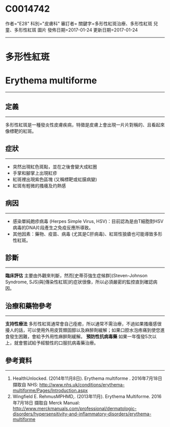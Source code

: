 # C0014742
作者="E28"
科別="皮膚科"
審訂者=
關鍵字=多形性紅斑治療、多形性紅斑 兒童、多形性紅斑 圖片
發佈日期=2017-01-24
更新日期=2017-01-24

----------
# 多形性紅斑
# Erythema multiforme
----------
## 定義
----------

多形性紅斑是一種發炎性皮膚疾病，特徵是皮膚上會出現一片片對稱的、且看起來像標靶的紅斑。

## 症狀
----------
- 突然出現紅色斑點，並在之後會變大成紅圈
- 手掌和腳掌上出現紅疹
- 紅斑裡出現紫色區塊 (又稱標靶或虹膜病變)
- 紅斑有輕微的搔癢及灼熱感
## 病因
----------
- 感染單純皰疹病毒 (Herpes Simple Virus, HSV)：目前認為是由T細胞對HSV病毒的DNA片段產生之免疫反應所導致。
- 其他因素：藥物、疫苗、病毒 (尤其是C肝病毒)、紅斑性狼瘡也可能導致多形性紅斑。
## 診斷
----------

**臨床評估**
主要由外觀來判斷，然而[史蒂芬強生症候群](Steven-Johnson Syndrome, SJS)與[傳染性紅斑]的症狀很像，所以必須嚴密的監控直到確認病因。

## 治療和藥物參考
----------

**支持性療法**
多形性紅斑通常會自己痊癒，所以通常不需治療，不過如果搔癢感很擾人的話，可以使用外用皮質類固醇以及麻醉劑緩解；如果口腔水泡疼痛到使您進食發生困難，會給予外用性麻醉劑緩解。
**預防性抗病毒藥**
如果一年復發5次以上，就會嘗試給予經驗性的口服抗病毒藥治療。

## 參考資料
----------
1. HealthUnlocked. (2014年11月8日). Erythema multiforme . 2016年7月18日 擷取自 NHS: http://www.nhs.uk/conditions/erythema-multiforme/Pages/Introduction.aspx
2. Wingfield E. RehmusMPHMD,. (2013年11月). Erythema Multiforme. 2016年7月18日 擷取自 Merck Manual: http://www.merckmanuals.com/professional/dermatologic-disorders/hypersensitivity-and-inflammatory-disorders/erythema-multiforme

